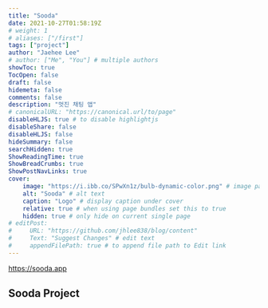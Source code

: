 ```yaml
---
title: "Sooda"
date: 2021-10-27T01:58:19Z
# weight: 1
# aliases: ["/first"]
tags: ["project"]
author: "Jaehee Lee"
# author: ["Me", "You"] # multiple authors
showToc: true
TocOpen: false
draft: false
hidemeta: false
comments: false
description: "멋진 채팅 앱"
# canonicalURL: "https://canonical.url/to/page"
disableHLJS: true # to disable highlightjs
disableShare: false
disableHLJS: false
hideSummary: false
searchHidden: true
ShowReadingTime: true
ShowBreadCrumbs: true
ShowPostNavLinks: true
cover:
    image: "https://i.ibb.co/SPwXn1z/bulb-dynamic-color.png" # image path/url
    alt: "Sooda" # alt text
    caption: "Logo" # display caption under cover
    relative: true # when using page bundles set this to true
    hidden: true # only hide on current single page
# editPost:
#     URL: "https://github.com/jhlee838/blog/content"
#     Text: "Suggest Changes" # edit text
#     appendFilePath: true # to append file path to Edit link
---
```


https://sooda.app

## Sooda Project
